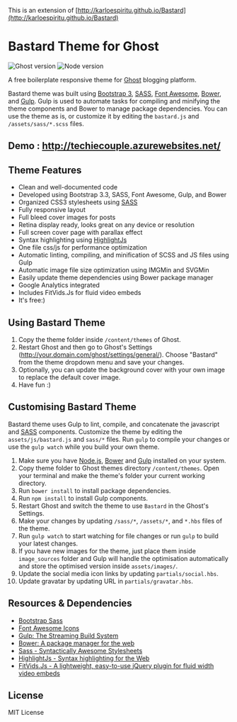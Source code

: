 This is an extension of [http://karloespiritu.github.io/Bastard](http://karloespiritu.github.io/Bastard)



Bastard Theme for Ghost
==================

![Ghost version](https://img.shields.io/badge/Ghost-0.8.x-brightgreen.svg?style=flat-square)
![Node version](https://img.shields.io/badge/Node-%5Ev4.2-brightgreen.svg)

A free boilerplate responsive theme for [Ghost](https://ghost.org) blogging platform.

Bastard theme was built using [Bootstrap 3](http://getbootstrap.com/), [SASS](http://sass-lang.com), [Font Awesome](http://fortawesome.github.io/Font-Awesome/), [Bower](http://bower.io/), and [Gulp](http://gulpjs.com/). Gulp is used to automate tasks for compiling and minifying the theme components and Bower to manage package dependencies. You can use the theme as is, or customize it by editing the `bastard.js` and `/assets/sass/*.scss` files.


## Demo : http://techiecouple.azurewebsites.net/



## Theme Features

* Clean and well-documented code
* Developed using Bootstrap 3.3, SASS, Font Awesome, Gulp, and Bower
* Organized CSS3 stylesheets using [SASS](http://sass-lang.com)
* Fully responsive layout
* Full bleed cover images for posts
* Retina display ready, looks great on any device or resolution
* Full screen cover page with parallax effect
* Syntax highlighting using [HighlightJs](http://highlightjs.org)
* One file css/js for performance optimization
* Automatic linting, compiling, and minification of SCSS and JS files using Gulp
* Automatic image file size optimization using IMGMin and SVGMin
* Easily update theme dependencies using Bower package manager
* Google Analytics integrated
* Includes FitVids.Js for fluid video embeds
* It's free:)

## Using Bastard Theme

1. Copy the theme folder inside `/content/themes` of Ghost.
2. Restart Ghost and then go to Ghost's Settings (http://your.domain.com/ghost/settings/general/). Choose "Bastard" from the theme dropdown menu and save your changes.
3. Optionally, you can update the background cover with your own image to replace the default cover image.
4. Have fun :)

## Customising Bastard Theme

Bastard theme uses Gulp to lint, compile, and concatenate the javascript and [SASS](http://sass-lang.com/) components. Customize the theme by editing the `assets/js/bastard.js` and `sass/*` files. Run `gulp` to compile your changes or use the `gulp watch` while you build your own theme.

1. Make sure you have [Node.js](http://nodejs.org), [Bower](http://bower.io) and [Gulp](gulpjs.com) installed on your system.
2. Copy theme folder to Ghost themes directory `/content/themes`. Open your terminal and make the theme's folder your current working directory.
3. Run `bower install` to install package dependencies.
4. Run `npm install` to install Gulp components.
5. Restart Ghost and switch the theme to use `Bastard` in the Ghost's Settings.
7. Make your changes by updating `/sass/*`, `/assets/*`, and `*.hbs` files of the theme.
6. Run `gulp watch` to start watching for file changes or run `gulp` to build your latest changes.
7. If you have new images for the theme, just place them inside `image_sources` folder and Gulp will handle the optimisation automatically and store the optimised version inside `assets/images/`.
8. Update the social media icon links by updating `partials/social.hbs`.
9. Update gravatar by updating URL in `partials/gravatar.hbs`.

## Resources & Dependencies

- [Bootstrap Sass](https://github.com/twbs/bootstrap-sass)
- [Font Awesome Icons](http://fortawesome.github.io/Font-Awesome/icons/)
- [Gulp: The Streaming Build System](http://gulpjs.com)
- [Bower: A package manager for the web](http://bower.io)
- [Sass - Syntactically Awesome Stylesheets](http://sass-lang.com/)
- [HighlightJs - Syntax highlighting for the Web](http://highlightjs.org)
- [FitVids.Js - A lightweight, easy-to-use jQuery plugin for fluid width video embeds](http://fitvidsjs.com/)


## License

MIT License
